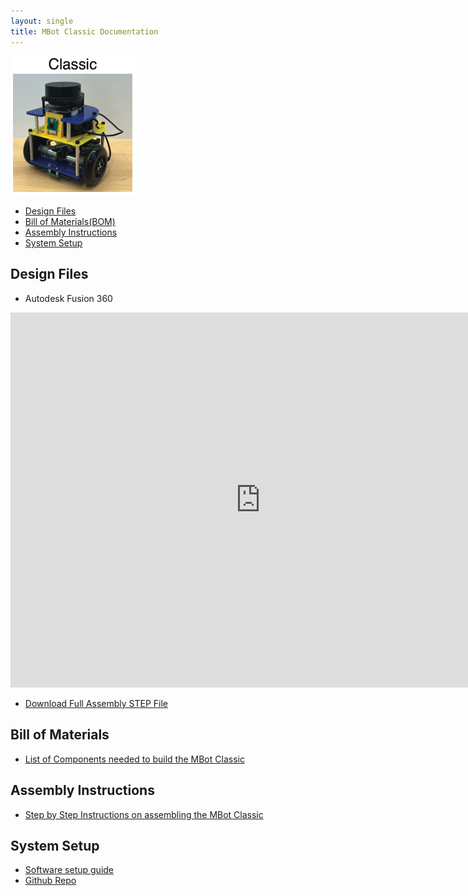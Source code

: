 ```yaml
---
layout: single
title: MBot Classic Documentation
---
```


<a class="image-link">
  <img src="/assets/images/mbotclassicHeadShot.png" alt="" style="max-width:200px;"/>
</a>

- [Design Files](#design-files)
- [Bill of Materials(BOM)](#bill-of-materials)
- [Assembly Instructions](#assembly-instructions)
- [System Setup](#system-setup)


## Design Files
- Autodesk Fusion 360
<iframe src="https://umich2673.autodesk360.com/shares/public/SHd38bfQT1fb47330c992b10548a6821d4ee?mode=embed" width="800" height="600" allowfullscreen="true" webkitallowfullscreen="true" mozallowfullscreen="true"  frameborder="0"></iframe>


- [Download Full Assembly STEP File](https://www.dropbox.com/scl/fi/pqqv7auzamibjmqkde0ee/MBot-Classic-Jetson-Nano-Full-Assembly.stp?rlkey=vllsbdbvedzpoi7u19yh7uqnc&dl=0)


## Bill of Materials

- [List of Components needed to build the MBot Classic](https://docs.google.com/spreadsheets/d/e/2PACX-1vS7C7Ihd4johpeZGAauQtoXg-p-wTMKtaLudPkOynFAVTpiVApPRE6XmYgAk9ICQTBNwOSDSgDIIbGC/pubhtml?gid=1948317146&single=true)

## Assembly Instructions
- [Step by Step Instructions on assembling the MBot Classic](https://rob550-docs.github.io/docs/botlab/setup-guide/mbot-classic-assemly.html)

## System Setup
- [Software setup guide](https://rob550-docs.github.io/docs/botlab/setup-guide/mbot-system-setup.html)
- [Github Repo](https://github.com/mbot-project)
